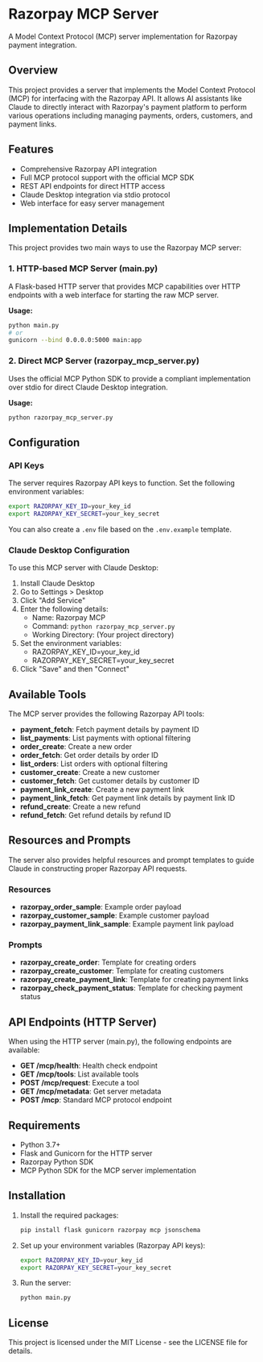 # Razorpay MCP Server

A Model Context Protocol (MCP) server implementation for Razorpay payment integration.

## Overview

This project provides a server that implements the Model Context Protocol (MCP) for interfacing with the Razorpay API. It allows AI assistants like Claude to directly interact with Razorpay's payment platform to perform various operations including managing payments, orders, customers, and payment links.

## Features

- Comprehensive Razorpay API integration
- Full MCP protocol support with the official MCP SDK 
- REST API endpoints for direct HTTP access
- Claude Desktop integration via stdio protocol
- Web interface for easy server management

## Implementation Details

This project provides two main ways to use the Razorpay MCP server:

### 1. HTTP-based MCP Server (main.py)

A Flask-based HTTP server that provides MCP capabilities over HTTP endpoints with a web interface for starting the raw MCP server.

**Usage:**
```bash
python main.py
# or
gunicorn --bind 0.0.0.0:5000 main:app
```

### 2. Direct MCP Server (razorpay_mcp_server.py)

Uses the official MCP Python SDK to provide a compliant implementation over stdio for direct Claude Desktop integration.

**Usage:**
```bash
python razorpay_mcp_server.py
```

## Configuration

### API Keys

The server requires Razorpay API keys to function. Set the following environment variables:

```bash
export RAZORPAY_KEY_ID=your_key_id
export RAZORPAY_KEY_SECRET=your_key_secret
```

You can also create a `.env` file based on the `.env.example` template.

### Claude Desktop Configuration

To use this MCP server with Claude Desktop:

1. Install Claude Desktop
2. Go to Settings > Desktop
3. Click "Add Service"
4. Enter the following details:
   - Name: Razorpay MCP
   - Command: `python razorpay_mcp_server.py`
   - Working Directory: (Your project directory)
5. Set the environment variables:
   - RAZORPAY_KEY_ID=your_key_id
   - RAZORPAY_KEY_SECRET=your_key_secret
6. Click "Save" and then "Connect"

## Available Tools

The MCP server provides the following Razorpay API tools:

- **payment_fetch**: Fetch payment details by payment ID
- **list_payments**: List payments with optional filtering
- **order_create**: Create a new order
- **order_fetch**: Get order details by order ID
- **list_orders**: List orders with optional filtering
- **customer_create**: Create a new customer
- **customer_fetch**: Get customer details by customer ID
- **payment_link_create**: Create a new payment link
- **payment_link_fetch**: Get payment link details by payment link ID
- **refund_create**: Create a new refund
- **refund_fetch**: Get refund details by refund ID

## Resources and Prompts

The server also provides helpful resources and prompt templates to guide Claude in constructing proper Razorpay API requests.

### Resources

- **razorpay_order_sample**: Example order payload
- **razorpay_customer_sample**: Example customer payload
- **razorpay_payment_link_sample**: Example payment link payload

### Prompts

- **razorpay_create_order**: Template for creating orders
- **razorpay_create_customer**: Template for creating customers
- **razorpay_create_payment_link**: Template for creating payment links
- **razorpay_check_payment_status**: Template for checking payment status

## API Endpoints (HTTP Server)

When using the HTTP server (main.py), the following endpoints are available:

- **GET /mcp/health**: Health check endpoint
- **GET /mcp/tools**: List available tools
- **POST /mcp/request**: Execute a tool
- **GET /mcp/metadata**: Get server metadata
- **POST /mcp**: Standard MCP protocol endpoint

## Requirements

- Python 3.7+
- Flask and Gunicorn for the HTTP server
- Razorpay Python SDK
- MCP Python SDK for the MCP server implementation

## Installation

1. Install the required packages:
   ```bash
   pip install flask gunicorn razorpay mcp jsonschema
   ```

2. Set up your environment variables (Razorpay API keys):
   ```bash
   export RAZORPAY_KEY_ID=your_key_id
   export RAZORPAY_KEY_SECRET=your_key_secret
   ```

3. Run the server:
   ```bash
   python main.py
   ```

## License

This project is licensed under the MIT License - see the LICENSE file for details.